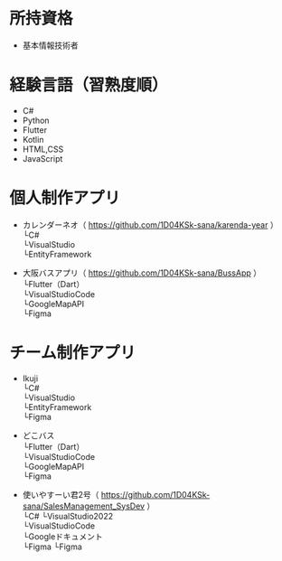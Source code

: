 # 所持資格
* 基本情報技術者

# 経験言語（習熟度順）
* C#
* Python
* Flutter
* Kotlin
* HTML,CSS
* JavaScript

# 個人制作アプリ
* カレンダーネオ（ https://github.com/1D04KSk-sana/karenda-year ）  
  └C#  
  └VisualStudio  
  └EntityFramework
  
* 大阪バスアプリ（ https://github.com/1D04KSk-sana/BussApp ）  
  └Flutter（Dart）  
  └VisualStudioCode  
  └GoogleMapAPI  
  └Figma

# チーム制作アプリ
* Ikuji  
  └C#  
  └VisualStudio  
  └EntityFramework  
  └Figma
  
* どこバス  
  └Flutter（Dart）  
  └VisualStudioCode  
  └GoogleMapAPI  
  └Figma  

* 使いやすーい君2号（ https://github.com/1D04KSk-sana/SalesManagement_SysDev ）  
  └C#
  └VisualStudio2022  
  └VisualStudioCode  
  └Googleドキュメント  
  └Figma
  └Figma  
  
